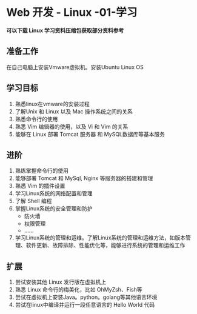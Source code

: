 # Web 开发 - Linux -01-学习

**可以下载 Linux 学习资料压缩包获取部分资料参考**

## 准备工作

在自己电脑上安装Vmware虚拟机。安装Ubuntu Linux OS

## 学习目标

1. 熟悉linux在vmware的安装过程
2. 了解Unix 和 Linux 以及 Mac 操作系统之间的关系
3. 熟悉命令行的使用
4. 熟悉 Vim 编辑器的使用，以及 Vi 和 Vim 的关系
5. 能够在 Linux 部署 Tomcat 服务器 和 MySQL数据库等基本服务

## 进阶

1. 熟练掌握命令行的使用
2. 能够部署 Tomcat 和 MySql, Nginx 等服务器的搭建和管理
3. 熟悉 Vim 的插件设置
4. 学习Linux系统的网络配置和管理
5. 了解 Shell 编程
6. 掌握Linux系统的安全管理和防护
   - 防火墙
   - 权限管理
   - ……
7. 学习Linux系统的管理和运维。了解Linux系统的管理和运维方法，如版本管理、软件更新、故障排除、性能优化等，能够进行系统的管理和运维工作

## 扩展

1. 尝试安装其他 Linux 发行版在虚拟机上
2. 熟悉 Linux 命令行的梅美化，比如 OhMyZsh、Fish等
3. 尝试在虚拟机上安装Java。python。golang等其他语言环境
4. 尝试在linux中编译并运行一段任意语言的 Hello World 代码

